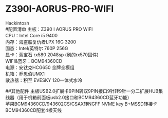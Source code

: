 # Z390I-AORUS-PRO-WIFI
Hackintosh<br>
#配置清单
主板：Z390 I AORUS PRO WIFI<br>
CPU：Intel Core i5 9400<br>
内存：海盗船复仇者LPX 16G 3200<br>
固态：Intel/英特尔 760P 256G<br>
显卡：蓝宝石 rx580 2048sp (刷的rx570固件)<br>
WIFI&蓝牙：BCM94360CD<br>
电源：安钛克HCG650 金牌全模组<br>
机箱：乔思伯UMX1<br>
散热器：积至 EVESKY 120一体式水冷<br>

##其他配件
主板USB2.0扩展卡9PIN转双9PIN接口9针转9针一分二扩展HUB集线器（用于机箱前面板usb2.0接口和BCM94360CD蓝牙功能）<br>
苹果BCM94360CD/943602CS/CSAX转NGFF NVME key B+MSSD转接卡<br>
BCM94360CD配套4根天线<br>
